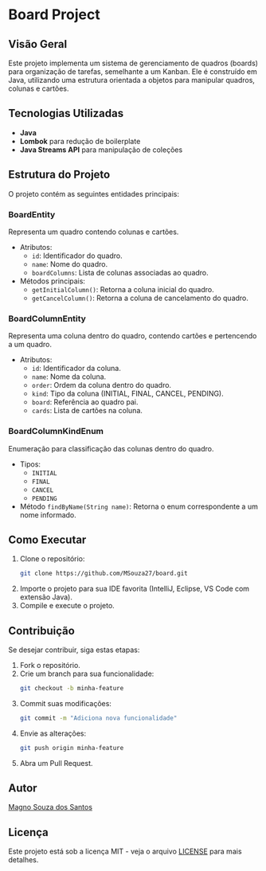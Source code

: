 # Board Project

## Visão Geral
Este projeto implementa um sistema de gerenciamento de quadros (boards) para organização de tarefas, semelhante a um Kanban. Ele é construído em Java, utilizando uma estrutura orientada a objetos para manipular quadros, colunas e cartões.

## Tecnologias Utilizadas
- **Java**
- **Lombok** para redução de boilerplate
- **Java Streams API** para manipulação de coleções

## Estrutura do Projeto
O projeto contém as seguintes entidades principais:

### BoardEntity
Representa um quadro contendo colunas e cartões.
- Atributos:
  - `id`: Identificador do quadro.
  - `name`: Nome do quadro.
  - `boardColumns`: Lista de colunas associadas ao quadro.
- Métodos principais:
  - `getInitialColumn()`: Retorna a coluna inicial do quadro.
  - `getCancelColumn()`: Retorna a coluna de cancelamento do quadro.
  
### BoardColumnEntity
Representa uma coluna dentro do quadro, contendo cartões e pertencendo a um quadro.
- Atributos:
  - `id`: Identificador da coluna.
  - `name`: Nome da coluna.
  - `order`: Ordem da coluna dentro do quadro.
  - `kind`: Tipo da coluna (INITIAL, FINAL, CANCEL, PENDING).
  - `board`: Referência ao quadro pai.
  - `cards`: Lista de cartões na coluna.

### BoardColumnKindEnum
Enumeração para classificação das colunas dentro do quadro.
- Tipos:
  - `INITIAL`
  - `FINAL`
  - `CANCEL`
  - `PENDING`
- Método `findByName(String name)`: Retorna o enum correspondente a um nome informado.

## Como Executar
1. Clone o repositório:
   ```sh
   git clone https://github.com/MSouza27/board.git
   ```
2. Importe o projeto para sua IDE favorita (IntelliJ, Eclipse, VS Code com extensão Java).
3. Compile e execute o projeto.

## Contribuição
Se desejar contribuir, siga estas etapas:
1. Fork o repositório.
2. Crie um branch para sua funcionalidade:
   ```sh
   git checkout -b minha-feature
   ```
3. Commit suas modificações:
   ```sh
   git commit -m "Adiciona nova funcionalidade"
   ```
4. Envie as alterações:
   ```sh
   git push origin minha-feature
   ```
5. Abra um Pull Request.

## Autor
[Magno Souza dos Santos](https://github.com/MSouza27)

## Licença
Este projeto está sob a licença MIT - veja o arquivo [LICENSE](LICENSE) para mais detalhes.
